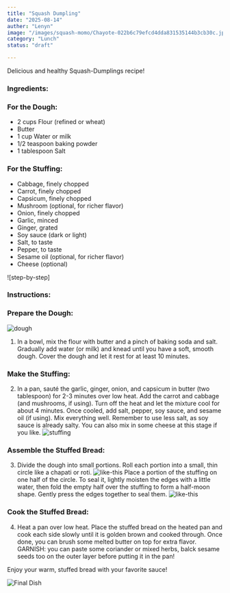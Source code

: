 ```yaml
---
title: "Squash Dumpling"
date: "2025-08-14"
auther: "Lenyn" 
image: "/images/squash-momo/Chayote-022b6c79efcd4dda831535144b3cb30c.jpg"
category: "Lunch"
status: "draft"

---
```


Delicious and healthy Squash-Dumplings recipe!




### Ingredients:
### For the Dough:

- 2 cups Flour (refined or wheat)
- Butter
- 1 cup Water or milk
- 1/2 teaspoon baking powder
- 1 tablespoon Salt

### For the Stuffing:

- Cabbage, finely chopped
- Carrot, finely chopped
- Capsicum, finely chopped
- Mushroom (optional, for richer flavor)
- Onion, finely chopped
- Garlic, minced
- Ginger, grated
- Soy sauce (dark or light)
- Salt, to taste
- Pepper, to taste
- Sesame oil (optional, for richer flavor)
- Cheese (optional)

![step-by-step]

### Instructions:
### Prepare the Dough:
![dough](/images/stuffed-brd/images(2).jpg)
1. In a bowl, mix the flour with butter and a pinch of baking soda and salt. Gradually add water (or milk) and knead until you have a soft, smooth dough. Cover the dough and let it rest for at least 10 minutes.

### Make the Stuffing:
2. In a pan, sauté the garlic, ginger, onion, and capsicum in butter (two tablespoon) for 2-3 minutes over low heat. Add the carrot and cabbage (and mushrooms, if using). Turn off the heat and let the mixture cool for about 4 minutes. Once cooled, add salt, pepper, soy sauce, and sesame oil (if using). Mix everything well. Remember to use less salt, as soy sauce is already salty. You can also mix in some cheese at this stage if you like.
![stuffing](/images/stuffed-brd/veg-momos-recipe5.jpg)

### Assemble the Stuffed Bread:
3. Divide the dough into small portions. Roll each portion into a small, thin circle like a chapati or roti. 
![like-this](/images/stuffed-brd/images(1).jpg)
Place a portion of the stuffing on one half of the circle. To seal it, lightly moisten the edges with a little water, then fold the empty half over the stuffing to form a half-moon shape. Gently press the edges together to seal them.
![like-this](/images/stuffed-brd/images(3).jpg)

### Cook the Stuffed Bread:
4. Heat a pan over low heat. Place the stuffed bread on the heated pan and cook each side slowly until it is golden brown and cooked through. Once done, you can brush some melted butter on top for extra flavor.
GARNISH: you can paste some coriander or mixed herbs, balck sesame seeds too on the outer layer before putting it in the pan!

Enjoy your warm, stuffed bread with your favorite sauce!

![Final Dish](/images/stuffed-brd/stuffed-bread.jpg)
